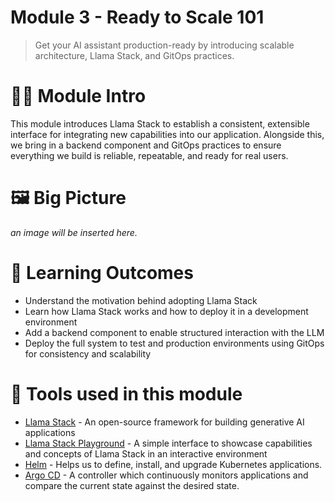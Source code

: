 # Module 3 - Ready to Scale 101

> Get your AI assistant production-ready by introducing scalable architecture, Llama Stack, and GitOps practices.

# 🧑‍🍳 Module Intro

 This module introduces Llama Stack to establish a consistent, extensible interface for integrating new capabilities into our application. Alongside this, we bring in a backend component and GitOps practices to ensure everything we build is reliable, repeatable, and ready for real users.

# 🖼️ Big Picture
_an image will be inserted here._

# 🔮 Learning Outcomes
* Understand the motivation behind adopting Llama Stack
* Learn how Llama Stack works and how to deploy it in a development environment
* Add a backend component to enable structured interaction with the LLM
* Deploy the full system to test and production environments using GitOps for consistency and scalability

# 🔨 Tools used in this module
* [Llama Stack](https://llama-stack.readthedocs.io/en/latest/) - An open-source framework for building generative AI applications
* [Llama Stack Playground](https://llama-stack.readthedocs.io/en/latest/playground/index.html) - A simple interface to showcase capabilities and concepts of Llama Stack in an interactive environment
* [Helm](https://helm.sh/) - Helps us to define, install, and upgrade Kubernetes applications.
* [Argo CD](https://argoproj.github.io/cd/) - A controller which continuously monitors applications and compare the current state against the desired state.